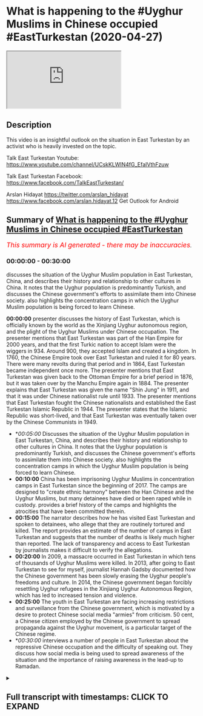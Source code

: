 # What is happening to the #Uyghur Muslims in Chinese occupied #EastTurkestan (2020-04-27)

<iframe loading='lazy' allow='autoplay' src='https://www.youtube.com/embed/jPRjuHtygYI'></iframe>

## Description

This video is an insightful outlook on the situation in East Turkestan by an activist who is heavily invested on the topic. 

Talk East Turkestan Youtube:
https://www.youtube.com/channel/UCskKLWlN4fG_EfaIVthFzuw

Talk East Turkestan Facebook:
https://www.facebook.com/TalkEastTurkestan/

Arslan Hidayat
https://twitter.com/arslan_hidayat
https://www.facebook.com/arslan.hidayat.12
Get Outlook for Android

## Summary of [What is happening to the #Uyghur Muslims in Chinese occupied #EastTurkestan](https://www.youtube.com/watch?v=jPRjuHtygYI)


*<span style="color:red; font-size:125%">This summary is AI generated - there may be inaccuracies</span>. [](/)*

### <a onclick="modifyYTiframeseektime('0')">00:00:00</a> - <a onclick="modifyYTiframeseektime('1800')">00:30:00</a>

 discusses the situation of the Uyghur Muslim population in East Turkestan, China, and describes their history and relationship to other cultures in China. It notes that the Uyghur population is predominantly Turkish, and discusses the Chinese government's efforts to assimilate them into Chinese society.  also highlights the concentration camps in which the Uyghur Muslim population is being forced to learn Chinese.

**<a onclick="modifyYTiframeseektime('0')">00:00:00</a>**  presenter discusses the history of East Turkestan, which is officially known by the world as the Xinjiang Uyghur autonomous region, and the plight of the Uyghur Muslims under Chinese occupation. The presenter mentions that East Turkestan was part of the Han Empire for 2000 years, and that the first Turkic nation to accept Islam were the wiggers in 934. Around 900, they accepted Islam and created a kingdom. In 1760, the Chinese Empire took over East Turkestan and ruled it for 80 years. There were many revolts during that period and in 1864, East Turkestan became independent once more. The presenter mentions that East Turkestan was given back to the Ottoman Empire for a brief period in 1876, but it was taken over by the Manchu Empire again in 1884. The presenter explains that East Turkestan was given the name "Shin Jung" in 1911, and that it was under Chinese nationalist rule until 1933. The presenter mentions that East Turkestan fought the Chinese nationalists and established the East Turkestan Islamic Republic in 1944. The presenter states that the Islamic Republic was short-lived, and that East Turkestan was eventually taken over by the Chinese Communists in 1949.
* **<a onclick="modifyYTiframeseektime('300')">00:05:00</a>* Discusses the situation of the Uyghur Muslim population in East Turkestan, China, and describes their history and relationship to other cultures in China. It notes that the Uyghur population is predominantly Turkish, and discusses the Chinese government's efforts to assimilate them into Chinese society.  also highlights the concentration camps in which the Uyghur Muslim population is being forced to learn Chinese.
* **<a onclick="modifyYTiframeseektime('600')">00:10:00</a>** China has been imprisoning Uyghur Muslims in concentration camps in East Turkestan since the beginning of 2017. The camps are designed to "create ethnic harmony" between the Han Chinese and the Uyghur Muslims, but many detainees have died or been raped while in custody.  provides a brief history of the camps and highlights the atrocities that have been committed therein.
* **<a onclick="modifyYTiframeseektime('900')">00:15:00</a>** The narrator describes how he has visited East Turkestan and spoken to detainees, who allege that they are routinely tortured and killed. The report provides an estimate of the number of camps in East Turkestan and suggests that the number of deaths is likely much higher than reported. The lack of transparency and access to East Turkestan by journalists makes it difficult to verify the allegations.
* **<a onclick="modifyYTiframeseektime('1200')">00:20:00</a>** In 2009, a massacre occurred in East Turkestan in which tens of thousands of Uyghur Muslims were killed. In 2013, after going to East Turkestan to see for myself, journalist Hannah Gadsby documented how the Chinese government has been slowly erasing the Uyghur people's freedoms and culture. In 2014, the Chinese government began forcibly resettling Uyghur refugees in the Xinjiang Uyghur Autonomous Region, which has led to increased tension and violence.
* **<a onclick="modifyYTiframeseektime('1500')">00:25:00</a>** The youth in East Turkestan are facing increasing restrictions and surveillance from the Chinese government, which is motivated by a desire to protect Chinese social media "armies" from criticism. 50 cent, a Chinese citizen employed by the Chinese government to spread propaganda against the Uyghur movement, is a particular target of the Chinese regime.
* **<a onclick="modifyYTiframeseektime('1800')">00:30:00</a>* interviews a number of people in East Turkestan about the repressive Chinese occupation and the difficulty of speaking out. They discuss how social media is being used to spread awareness of the situation and the importance of raising awareness in the lead-up to Ramadan.

<details><summary><h2>Full transcript with timestamps: CLICK TO EXPAND</h2></summary>

<a onclick="modifyYTiframeseektime('0')">0:00:00</a> assalamualaikum warahmatullahi what I  
<a onclick="modifyYTiframeseektime('2')">0:00:02</a> care to and welcome to a special show  
<a onclick="modifyYTiframeseektime('4')">0:00:04</a> with a special guest who is a weaker  
<a onclick="modifyYTiframeseektime('7')">0:00:07</a> Muslim who is an activist who's been  
<a onclick="modifyYTiframeseektime('8')">0:00:08</a> very active on media mainstream media  
<a onclick="modifyYTiframeseektime('12')">0:00:12</a> BBC T is equal T NT or T RT a crabber  
<a onclick="modifyYTiframeseektime('17')">0:00:17</a> yeah yeah the Turkish channel right Al  
<a onclick="modifyYTiframeseektime('21')">0:00:21</a> Jazeera and many other and many other  
<a onclick="modifyYTiframeseektime('23')">0:00:23</a> important channels it's obviously got  
<a onclick="modifyYTiframeseektime('25')">0:00:25</a> very important information to give us  
<a onclick="modifyYTiframeseektime('28')">0:00:28</a> today about the plight of the weakened  
<a onclick="modifyYTiframeseektime('31')">0:00:31</a> Muslims in East Turkestan so before we  
<a onclick="modifyYTiframeseektime('36')">0:00:36</a> get started with what's happening on the  
<a onclick="modifyYTiframeseektime('38')">0:00:38</a> ground now I thought we potentially  
<a onclick="modifyYTiframeseektime('40')">0:00:40</a> better get started with maybe a brief  
<a onclick="modifyYTiframeseektime('43')">0:00:43</a> history of who are the weaker people and  
<a onclick="modifyYTiframeseektime('45')">0:00:45</a> what is the history of of those bigger  
<a onclick="modifyYTiframeseektime('48')">0:00:48</a> people in the East segment son sure um  
<a onclick="modifyYTiframeseektime('52')">0:00:52</a> today what what the Chinese call or what  
<a onclick="modifyYTiframeseektime('55')">0:00:55</a> it's officially called by the world  
<a onclick="modifyYTiframeseektime('56')">0:00:56</a> bodies as the Xin Jiang we got  
<a onclick="modifyYTiframeseektime('59')">0:00:59</a> autonomous region we often refer to as  
<a onclick="modifyYTiframeseektime('61')">0:01:01</a> Chinese occupied East Turkestan and I  
<a onclick="modifyYTiframeseektime('65')">0:01:05</a> mean you could go in 2000 years of  
<a onclick="modifyYTiframeseektime('67')">0:01:07</a> history but maybe the week is coming to  
<a onclick="modifyYTiframeseektime('71')">0:01:11</a> play especially during the Qatar Han  
<a onclick="modifyYTiframeseektime('74')">0:01:14</a> Empire period where the wiggers in 934  
<a onclick="modifyYTiframeseektime('77')">0:01:17</a> accept Islam and they are the first  
<a onclick="modifyYTiframeseektime('80')">0:01:20</a> Turkic nation to accept this lab and and  
<a onclick="modifyYTiframeseektime('83')">0:01:23</a> make a kingdom out of it they make the  
<a onclick="modifyYTiframeseektime('86')">0:01:26</a> first Kingdom and even the word Google  
<a onclick="modifyYTiframeseektime('89')">0:01:29</a> in Turkish regard actually means  
<a onclick="modifyYTiframeseektime('91')">0:01:31</a> civilize because they were the first  
<a onclick="modifyYTiframeseektime('93')">0:01:33</a> shows generally Turkic / Mongol people  
<a onclick="modifyYTiframeseektime('96')">0:01:36</a> are nomadic people and the week is were  
<a onclick="modifyYTiframeseektime('98')">0:01:38</a> the first branch of Turks to leave that  
<a onclick="modifyYTiframeseektime('101')">0:01:41</a> nomadic lifestyle and create a  
<a onclick="modifyYTiframeseektime('103')">0:01:43</a> civilization in agriculture and so  
<a onclick="modifyYTiframeseektime('107')">0:01:47</a> around 900 they accept Islam and then  
<a onclick="modifyYTiframeseektime('109')">0:01:49</a> it's like a few hundred years of within  
<a onclick="modifyYTiframeseektime('113')">0:01:53</a> a week a kingdom of different sort of  
<a onclick="modifyYTiframeseektime('115')">0:01:55</a> kingdoms within Turkey kingdoms it's not  
<a onclick="modifyYTiframeseektime('119')">0:01:59</a> until we get to about 1760 where we  
<a onclick="modifyYTiframeseektime('123')">0:02:03</a> start having issues with the Chinese  
<a onclick="modifyYTiframeseektime('126')">0:02:06</a> Empire and during that time we get into  
<a onclick="modifyYTiframeseektime('129')">0:02:09</a> contact the wiggers get into contact  
<a onclick="modifyYTiframeseektime('131')">0:02:11</a> with a Manchu Empire  
<a onclick="modifyYTiframeseektime('133')">0:02:13</a> and they take over what we now refer to  
<a onclick="modifyYTiframeseektime('136')">0:02:16</a> as East Turkestan in 1760 they sort of  
<a onclick="modifyYTiframeseektime('140')">0:02:20</a> rule that part of the land and we'll get  
<a onclick="modifyYTiframeseektime('143')">0:02:23</a> into the geography as well for about 80  
<a onclick="modifyYTiframeseektime('145')">0:02:25</a> or so years during those 80 years there  
<a onclick="modifyYTiframeseektime('148')">0:02:28</a> are many revolts and in about 1864 the  
<a onclick="modifyYTiframeseektime('154')">0:02:34</a> week has become independent once more  
<a onclick="modifyYTiframeseektime('156')">0:02:36</a> from the Manchu Empire and then during  
<a onclick="modifyYTiframeseektime('160')">0:02:40</a> that period for the for a very brief  
<a onclick="modifyYTiframeseektime('162')">0:02:42</a> period the week is actually give back to  
<a onclick="modifyYTiframeseektime('165')">0:02:45</a> the Ottoman empires world very briefly  
<a onclick="modifyYTiframeseektime('167')">0:02:47</a> but again it's short-lived and we are  
<a onclick="modifyYTiframeseektime('170')">0:02:50</a> taken over by the Manchurians again in  
<a onclick="modifyYTiframeseektime('173')">0:02:53</a> 1876 then for about eight years or so  
<a onclick="modifyYTiframeseektime('177')">0:02:57</a> there's a bit more revolt and then the  
<a onclick="modifyYTiframeseektime('180')">0:03:00</a> the Ching dynasty basically during that  
<a onclick="modifyYTiframeseektime('183')">0:03:03</a> period in 1884  
<a onclick="modifyYTiframeseektime('186')">0:03:06</a> we are labeled as Shin Jung which  
<a onclick="modifyYTiframeseektime('189')">0:03:09</a> literally means new frontier or new land  
<a onclick="modifyYTiframeseektime('193')">0:03:13</a> and then it's not until 1911 that the  
<a onclick="modifyYTiframeseektime('198')">0:03:18</a> Manchu Empire totally is wiped out by  
<a onclick="modifyYTiframeseektime('201')">0:03:21</a> the Chinese nationalists and we fall  
<a onclick="modifyYTiframeseektime('204')">0:03:24</a> under chinese nationalist rule and then  
<a onclick="modifyYTiframeseektime('207')">0:03:27</a> from 1911 to about 1933 we we fight the  
<a onclick="modifyYTiframeseektime('213')">0:03:33</a> Chinese nationalists and we establish  
<a onclick="modifyYTiframeseektime('215')">0:03:35</a> the East Turkestan Islamic Republic and  
<a onclick="modifyYTiframeseektime('218')">0:03:38</a> this is was established in the city of  
<a onclick="modifyYTiframeseektime('221')">0:03:41</a> kashgar which is very close to the which  
<a onclick="modifyYTiframeseektime('223')">0:03:43</a> which orders with Afghanistan and it's  
<a onclick="modifyYTiframeseektime('226')">0:03:46</a> actually recognized by but by the Afghan  
<a onclick="modifyYTiframeseektime('229')">0:03:49</a> government back then and also turkey the  
<a onclick="modifyYTiframeseektime('232')">0:03:52</a> Turkish Republic but unfortunately this  
<a onclick="modifyYTiframeseektime('235')">0:03:55</a> Islamic Republic is short-lived and then  
<a onclick="modifyYTiframeseektime('238')">0:03:58</a> we lose the fight to the Chinese  
<a onclick="modifyYTiframeseektime('241')">0:04:01</a> nationalists once more and then in in  
<a onclick="modifyYTiframeseektime('245')">0:04:05</a> about eleven years later in 1944 towards  
<a onclick="modifyYTiframeseektime('248')">0:04:08</a> the north of East Turkestan in the city  
<a onclick="modifyYTiframeseektime('250')">0:04:10</a> of gujja we established the East  
<a onclick="modifyYTiframeseektime('252')">0:04:12</a> Turkestan Republic and that goes on for  
<a onclick="modifyYTiframeseektime('255')">0:04:15</a> about five or six years until the  
<a onclick="modifyYTiframeseektime('257')">0:04:17</a> Chinese Communist disband that  
<a onclick="modifyYTiframeseektime('260')">0:04:20</a> government in 1949 and then we've been  
<a onclick="modifyYTiframeseektime('263')">0:04:23</a> living for the past 70 odd years and  
<a onclick="modifyYTiframeseektime('266')">0:04:26</a> communist rule Chinese communist rule  
<a onclick="modifyYTiframeseektime('269')">0:04:29</a> together with Tibet together with Inner  
<a onclick="modifyYTiframeseektime('271')">0:04:31</a> Mongolia and since that day they  
<a onclick="modifyYTiframeseektime('275')">0:04:35</a> promised us autonomy technically we are  
<a onclick="modifyYTiframeseektime('278')">0:04:38</a> labeled the shinjang we got enemies  
<a onclick="modifyYTiframeseektime('280')">0:04:40</a> region but we have we don't receive any  
<a onclick="modifyYTiframeseektime('283')">0:04:43</a> autonomy our leaders are puppets and we  
<a onclick="modifyYTiframeseektime('287')">0:04:47</a> and we've gone through many oppressions  
<a onclick="modifyYTiframeseektime('289')">0:04:49</a> throughout the times whether it be  
<a onclick="modifyYTiframeseektime('291')">0:04:51</a> during whether it be our own Arabic  
<a onclick="modifyYTiframeseektime('295')">0:04:55</a> script because we do use Arabic script  
<a onclick="modifyYTiframeseektime('297')">0:04:57</a> that was then later changed into Latin  
<a onclick="modifyYTiframeseektime('300')">0:05:00</a> for a period of time just like what  
<a onclick="modifyYTiframeseektime('302')">0:05:02</a> Turkey did with Ataturk but then later  
<a onclick="modifyYTiframeseektime('304')">0:05:04</a> again they changed it back to Arabic so  
<a onclick="modifyYTiframeseektime('307')">0:05:07</a> one you change the Arabic script once  
<a onclick="modifyYTiframeseektime('309')">0:05:09</a> you lose a whole generation of people  
<a onclick="modifyYTiframeseektime('311')">0:05:11</a> they become in the room and in another  
<a onclick="modifyYTiframeseektime('313')">0:05:13</a> 20 years you change the script once more  
<a onclick="modifyYTiframeseektime('315')">0:05:15</a> so the Chinese have been keeping the the  
<a onclick="modifyYTiframeseektime('319')">0:05:19</a> Weig as literate  
<a onclick="modifyYTiframeseektime('321')">0:05:21</a> [Music]  
<a onclick="modifyYTiframeseektime('322')">0:05:22</a> you know not knowledged and not schooled  
<a onclick="modifyYTiframeseektime('324')">0:05:24</a> and this is a typical of all communist  
<a onclick="modifyYTiframeseektime('328')">0:05:28</a> regimes you know attacking professors  
<a onclick="modifyYTiframeseektime('330')">0:05:30</a> attacking the rich attacking the  
<a onclick="modifyYTiframeseektime('332')">0:05:32</a> businessman and in attacking agency  
<a onclick="modifyYTiframeseektime('334')">0:05:34</a> basically I could go on until today  
<a onclick="modifyYTiframeseektime('337')">0:05:37</a> basically if you if you'd like or well I  
<a onclick="modifyYTiframeseektime('341')">0:05:41</a> mean that's that's very comprehensive in  
<a onclick="modifyYTiframeseektime('344')">0:05:44</a> the short space of time history  
<a onclick="modifyYTiframeseektime('348')">0:05:48</a> tree-like of the of the Weir's what are  
<a onclick="modifyYTiframeseektime('352')">0:05:52</a> the population sizes just for people to  
<a onclick="modifyYTiframeseektime('353')">0:05:53</a> get kind of more of a visual picture now  
<a onclick="modifyYTiframeseektime('355')">0:05:55</a> what's what is the population size what  
<a onclick="modifyYTiframeseektime('357')">0:05:57</a> language do people speak tell us more  
<a onclick="modifyYTiframeseektime('360')">0:06:00</a> about these people I mean to what extent  
<a onclick="modifyYTiframeseektime('362')">0:06:02</a> are they integrated into Chinese society  
<a onclick="modifyYTiframeseektime('364')">0:06:04</a> if at all to what extent are they likely  
<a onclick="modifyYTiframeseektime('367')">0:06:07</a> to know Mandarin Chinese or any kind of  
<a onclick="modifyYTiframeseektime('370')">0:06:10</a> Chinese so give us a bit of a glimpse as  
<a onclick="modifyYTiframeseektime('374')">0:06:14</a> to what what the wiggers are like today  
<a onclick="modifyYTiframeseektime('377')">0:06:17</a> and and something about the week of  
<a onclick="modifyYTiframeseektime('379')">0:06:19</a> people yes so the week is by nature by  
<a onclick="modifyYTiframeseektime('384')">0:06:24</a> nature or by say blood are a link to the  
<a onclick="modifyYTiframeseektime('387')">0:06:27</a> Turks so even when you go to Turkey or  
<a onclick="modifyYTiframeseektime('389')">0:06:29</a> when you talk to Turkish people they  
<a onclick="modifyYTiframeseektime('392')">0:06:32</a> they have this special tree of you know  
<a onclick="modifyYTiframeseektime('394')">0:06:34</a> what they call like where their gene  
<a onclick="modifyYTiframeseektime('396')">0:06:36</a> comes from or so to speak so we are  
<a onclick="modifyYTiframeseektime('399')">0:06:39</a> linked to the Turkic people  
<a onclick="modifyYTiframeseektime('400')">0:06:40</a> and when we refer to East Turkestan we  
<a onclick="modifyYTiframeseektime('403')">0:06:43</a> don't just refer to the wiggers even  
<a onclick="modifyYTiframeseektime('405')">0:06:45</a> though we make the majority within the  
<a onclick="modifyYTiframeseektime('408')">0:06:48</a> framework of Turkestan or Eastern  
<a onclick="modifyYTiframeseektime('410')">0:06:50</a> castaigne Kazakh Turks is Beck Turks  
<a onclick="modifyYTiframeseektime('412')">0:06:52</a> Kurds Turks hotter Turks the the wiggers  
<a onclick="modifyYTiframeseektime('417')">0:06:57</a> the language itself is Turkish so if I  
<a onclick="modifyYTiframeseektime('421')">0:07:01</a> were to speak say say - Ali Dawa very  
<a onclick="modifyYTiframeseektime('424')">0:07:04</a> slowly in the wiggling which you would  
<a onclick="modifyYTiframeseektime('426')">0:07:06</a> understand me I do know the Turkish  
<a onclick="modifyYTiframeseektime('428')">0:07:08</a> language itself as well so that the  
<a onclick="modifyYTiframeseektime('431')">0:07:11</a> Turks understand each other and the  
<a onclick="modifyYTiframeseektime('435')">0:07:15</a> language wise according to Chinese  
<a onclick="modifyYTiframeseektime('438')">0:07:18</a> statistics we are 11 million people but  
<a onclick="modifyYTiframeseektime('440')">0:07:20</a> we say we are anywhere anywhere between  
<a onclick="modifyYTiframeseektime('444')">0:07:24</a> 25 to 40 million obviously the Chinese  
<a onclick="modifyYTiframeseektime('447')">0:07:27</a> don't let us do any statistics they seem  
<a onclick="modifyYTiframeseektime('449')">0:07:29</a> to just keep our population the same  
<a onclick="modifyYTiframeseektime('451')">0:07:31</a> over especially after 1990 our  
<a onclick="modifyYTiframeseektime('454')">0:07:34</a> population hasn't changed for some  
<a onclick="modifyYTiframeseektime('455')">0:07:35</a> reason they like to keep it small on  
<a onclick="modifyYTiframeseektime('457')">0:07:37</a> paper and when the first when before  
<a onclick="modifyYTiframeseektime('462')">0:07:42</a> China's invasion the the Chinese  
<a onclick="modifyYTiframeseektime('465')">0:07:45</a> population is Turkestan was less than a  
<a onclick="modifyYTiframeseektime('467')">0:07:47</a> percent maybe like half a percent but  
<a onclick="modifyYTiframeseektime('470')">0:07:50</a> now according to China it's about 50 50  
<a onclick="modifyYTiframeseektime('474')">0:07:54</a> 50 percent Han and then 50 percent we  
<a onclick="modifyYTiframeseektime('476')">0:07:56</a> guess and then within that 50 percent  
<a onclick="modifyYTiframeseektime('478')">0:07:58</a> there are a small minority of Cossacks  
<a onclick="modifyYTiframeseektime('480')">0:08:00</a> could his respects Attar's yeah but  
<a onclick="modifyYTiframeseektime('486')">0:08:06</a> those are the weaker people for you and  
<a onclick="modifyYTiframeseektime('488')">0:08:08</a> the frustration with the Chinese  
<a onclick="modifyYTiframeseektime('491')">0:08:11</a> government is that while whilst many  
<a onclick="modifyYTiframeseektime('493')">0:08:13</a> other cultures because China posts  
<a onclick="modifyYTiframeseektime('496')">0:08:16</a> itself and prides itself of having 56  
<a onclick="modifyYTiframeseektime('499')">0:08:19</a> nationalities within or 56 ethnic groups  
<a onclick="modifyYTiframeseektime('503')">0:08:23</a> within China but we are the ones that  
<a onclick="modifyYTiframeseektime('507')">0:08:27</a> haven't necessarily integrated into  
<a onclick="modifyYTiframeseektime('509')">0:08:29</a> there or been assimilated into their  
<a onclick="modifyYTiframeseektime('512')">0:08:32</a> framework and it's maybe you've heard of  
<a onclick="modifyYTiframeseektime('516')">0:08:36</a> the recent crackdown in the last three  
<a onclick="modifyYTiframeseektime('518')">0:08:38</a> years these concentration camps where  
<a onclick="modifyYTiframeseektime('521')">0:08:41</a> they finally said enough is enough  
<a onclick="modifyYTiframeseektime('524')">0:08:44</a> you're either going to become Chinese or  
<a onclick="modifyYTiframeseektime('526')">0:08:46</a> not because how our allegiance has not  
<a onclick="modifyYTiframeseektime('530')">0:08:50</a> been necessarily to Beijing it's been  
<a onclick="modifyYTiframeseektime('533')">0:08:53</a> more  
<a onclick="modifyYTiframeseektime('534')">0:08:54</a> towards to our Turkic brothers in  
<a onclick="modifyYTiframeseektime('535')">0:08:55</a> Central Asia to to our Middle Eastern  
<a onclick="modifyYTiframeseektime('539')">0:08:59</a> brothers in the Middle East so we looked  
<a onclick="modifyYTiframeseektime('542')">0:09:02</a> out and even the way we look the way we  
<a onclick="modifyYTiframeseektime('544')">0:09:04</a> speak in recent years I mean the the  
<a onclick="modifyYTiframeseektime('548')">0:09:08</a> weaker people have had to learn Chinese  
<a onclick="modifyYTiframeseektime('550')">0:09:10</a> I mean it is it is that is it is the  
<a onclick="modifyYTiframeseektime('553')">0:09:13</a> nation's language after all if you don't  
<a onclick="modifyYTiframeseektime('555')">0:09:15</a> know Chinese you wouldn't be able to  
<a onclick="modifyYTiframeseektime('557')">0:09:17</a> study so weak is predominantly do you  
<a onclick="modifyYTiframeseektime('560')">0:09:20</a> know the Chinese Mandarin language yeah  
<a onclick="modifyYTiframeseektime('563')">0:09:23</a> and you may have heard that and we'll  
<a onclick="modifyYTiframeseektime('566')">0:09:26</a> probably get into that later that why  
<a onclick="modifyYTiframeseektime('567')">0:09:27</a> they're putting us into concentration  
<a onclick="modifyYTiframeseektime('569')">0:09:29</a> camp is to teach us Chinese Mandarin but  
<a onclick="modifyYTiframeseektime('571')">0:09:31</a> most of the people that that you've seen  
<a onclick="modifyYTiframeseektime('573')">0:09:33</a> put are actually very educated people so  
<a onclick="modifyYTiframeseektime('578')">0:09:38</a> let's get to that right now because I  
<a onclick="modifyYTiframeseektime('580')">0:09:40</a> think we've got a good picture of who  
<a onclick="modifyYTiframeseektime('582')">0:09:42</a> the weaker people are what the history  
<a onclick="modifyYTiframeseektime('584')">0:09:44</a> is because I think that he realizes them  
<a onclick="modifyYTiframeseektime('586')">0:09:46</a> not just for let's say non-muslims who  
<a onclick="modifyYTiframeseektime('589')">0:09:49</a> are watching this but also for us  
<a onclick="modifyYTiframeseektime('592')">0:09:52</a> Muslims who might not have much  
<a onclick="modifyYTiframeseektime('594')">0:09:54</a> information about the weekers myself  
<a onclick="modifyYTiframeseektime('597')">0:09:57</a> included so I think it's very important  
<a onclick="modifyYTiframeseektime('599')">0:09:59</a> that we we do study a little bit more  
<a onclick="modifyYTiframeseektime('601')">0:10:01</a> about the history studied a little bit  
<a onclick="modifyYTiframeseektime('603')">0:10:03</a> more about the society and the people  
<a onclick="modifyYTiframeseektime('605')">0:10:05</a> what's going on in China now so the most  
<a onclick="modifyYTiframeseektime('610')">0:10:10</a> recent thing that has been going on  
<a onclick="modifyYTiframeseektime('613')">0:10:13</a> especially since the beginning of 2017  
<a onclick="modifyYTiframeseektime('616')">0:10:16</a> China have decided to put the wiggers  
<a onclick="modifyYTiframeseektime('618')">0:10:18</a> into and and we've seen it and today I  
<a onclick="modifyYTiframeseektime('623')">0:10:23</a> made a video about it as well just like  
<a onclick="modifyYTiframeseektime('625')">0:10:25</a> what happened to the Jews into  
<a onclick="modifyYTiframeseektime('626')">0:10:26</a> concentration camps before I mean it's  
<a onclick="modifyYTiframeseektime('630')">0:10:30</a> not like it's starting 2017 the the  
<a onclick="modifyYTiframeseektime('633')">0:10:33</a> weeks have always been oppressed over  
<a onclick="modifyYTiframeseektime('635')">0:10:35</a> the last 70 years but especially these  
<a onclick="modifyYTiframeseektime('638')">0:10:38</a> last three years regardless of how  
<a onclick="modifyYTiframeseektime('641')">0:10:41</a> religious someone is or regardless of  
<a onclick="modifyYTiframeseektime('645')">0:10:45</a> how loyal they were to the Communist  
<a onclick="modifyYTiframeseektime('647')">0:10:47</a> Party it based simply on your ethnic  
<a onclick="modifyYTiframeseektime('651')">0:10:51</a> identity you were put into this  
<a onclick="modifyYTiframeseektime('653')">0:10:53</a> concentration camp to be basically fixed  
<a onclick="modifyYTiframeseektime('657')">0:10:57</a> or to be retrained re-educated and in  
<a onclick="modifyYTiframeseektime('661')">0:11:01</a> the process many have died so if I if I  
<a onclick="modifyYTiframeseektime('665')">0:11:05</a> can go into what actually happened  
<a onclick="modifyYTiframeseektime('666')">0:11:06</a> in these camps there are actually four  
<a onclick="modifyYTiframeseektime('668')">0:11:08</a> types of camps for four levels of camps  
<a onclick="modifyYTiframeseektime('671')">0:11:11</a> the first type of camp is the lightest  
<a onclick="modifyYTiframeseektime('674')">0:11:14</a> where probably the people that have that  
<a onclick="modifyYTiframeseektime('678')">0:11:18</a> are not a threat to society so sort of  
<a onclick="modifyYTiframeseektime('681')">0:11:21</a> threats to Chinese society is if you  
<a onclick="modifyYTiframeseektime('684')">0:11:24</a> have connections overseas if you make a  
<a onclick="modifyYTiframeseektime('687')">0:11:27</a> telephone call overseas if you have if  
<a onclick="modifyYTiframeseektime('689')">0:11:29</a> you if you have ever owned any religious  
<a onclick="modifyYTiframeseektime('692')">0:11:32</a> items so holding on to prayer mats or  
<a onclick="modifyYTiframeseektime('695')">0:11:35</a> Koran or hanging things or saying I  
<a onclick="modifyYTiframeseektime('700')">0:11:40</a> don't know if you've got religious or  
<a onclick="modifyYTiframeseektime('702')">0:11:42</a> possessions or so you can check this out  
<a onclick="modifyYTiframeseektime('706')">0:11:46</a> as well  
<a onclick="modifyYTiframeseektime('707')">0:11:47</a> 1.1 million Chinese officials were sent  
<a onclick="modifyYTiframeseektime('711')">0:11:51</a> in to  
<a onclick="modifyYTiframeseektime('712')">0:11:52</a> Weger homes and and you had no choice  
<a onclick="modifyYTiframeseektime('716')">0:11:56</a> for this under the guise of creating  
<a onclick="modifyYTiframeseektime('720')">0:12:00</a> ethnic harmony between the Han and the  
<a onclick="modifyYTiframeseektime('723')">0:12:03</a> Wigga and we thought you know this is  
<a onclick="modifyYTiframeseektime('726')">0:12:06</a> good all right that they'll get to know  
<a onclick="modifyYTiframeseektime('728')">0:12:08</a> what it'll be like a cultural exchange  
<a onclick="modifyYTiframeseektime('730')">0:12:10</a> because it's very easy very I mean even  
<a onclick="modifyYTiframeseektime('733')">0:12:13</a> though we cousin Han Chinese do work  
<a onclick="modifyYTiframeseektime('735')">0:12:15</a> together it's it's very unlikely that  
<a onclick="modifyYTiframeseektime('737')">0:12:17</a> you would invite that let have them  
<a onclick="modifyYTiframeseektime('738')">0:12:18</a> sleep over and all this during that time  
<a onclick="modifyYTiframeseektime('740')">0:12:20</a> the wigs were surveilled and they saw  
<a onclick="modifyYTiframeseektime('743')">0:12:23</a> how they interacted so this notion of or  
<a onclick="modifyYTiframeseektime('747')">0:12:27</a> they could practice at home and not  
<a onclick="modifyYTiframeseektime('750')">0:12:30</a> practice outside that doesn't exist for  
<a onclick="modifyYTiframeseektime('752')">0:12:32</a> us so during that time they were able to  
<a onclick="modifyYTiframeseektime('754')">0:12:34</a> establish how whether how much Chinese  
<a onclick="modifyYTiframeseektime('758')">0:12:38</a> Mandarin they spoke at home because now  
<a onclick="modifyYTiframeseektime('761')">0:12:41</a> in public spaces the weaker language  
<a onclick="modifyYTiframeseektime('763')">0:12:43</a> itself is banned so how what sort of  
<a onclick="modifyYTiframeseektime('767')">0:12:47</a> lessons were they teaching their kids  
<a onclick="modifyYTiframeseektime('768')">0:12:48</a> and it could be things like not even at  
<a onclick="modifyYTiframeseektime('771')">0:12:51</a> fully Islamic like my son eat with your  
<a onclick="modifyYTiframeseektime('774')">0:12:54</a> right hand  
<a onclick="modifyYTiframeseektime('775')">0:12:55</a> like there's no sir you know you don't  
<a onclick="modifyYTiframeseektime('778')">0:12:58</a> even have to say all the the the  
<a onclick="modifyYTiframeseektime('780')">0:13:00</a> Shaitaan eats with his left it's just  
<a onclick="modifyYTiframeseektime('781')">0:13:01</a> available white with his right hand so  
<a onclick="modifyYTiframeseektime('784')">0:13:04</a> all these things are jotted down and  
<a onclick="modifyYTiframeseektime('786')">0:13:06</a> jotted in and so from this they sort of  
<a onclick="modifyYTiframeseektime('790')">0:13:10</a> gather who's at what degree so the  
<a onclick="modifyYTiframeseektime('793')">0:13:13</a> lightest punishment is basically this  
<a onclick="modifyYTiframeseektime('795')">0:13:15</a> first sort of care will you literally go  
<a onclick="modifyYTiframeseektime('797')">0:13:17</a> to like work from 9:00 to 5:00 your  
<a onclick="modifyYTiframeseektime('800')">0:13:20</a> this is the lightest is the actual camp  
<a onclick="modifyYTiframeseektime('805')">0:13:25</a> where you are Satan and you actually  
<a onclick="modifyYTiframeseektime('807')">0:13:27</a> stay you live there people have told us  
<a onclick="modifyYTiframeseektime('811')">0:13:31</a> former detainees have told us and this  
<a onclick="modifyYTiframeseektime('814')">0:13:34</a> is widely covered in Western media and  
<a onclick="modifyYTiframeseektime('816')">0:13:36</a> east media they were on four to five  
<a onclick="modifyYTiframeseektime('819')">0:13:39</a> hundred calorie diets they were made to  
<a onclick="modifyYTiframeseektime('822')">0:13:42</a> repent macabre to Xi Jinping and there  
<a onclick="modifyYTiframeseektime('827')">0:13:47</a> are signs out on the streets and again  
<a onclick="modifyYTiframeseektime('829')">0:13:49</a> this is everything that I'm gonna say is  
<a onclick="modifyYTiframeseektime('831')">0:13:51</a> recorded you can do your own research of  
<a onclick="modifyYTiframeseektime('833')">0:13:53</a> this that Xi Jinping is literally God  
<a onclick="modifyYTiframeseektime('836')">0:13:56</a> and they haven't have a TV screen on him  
<a onclick="modifyYTiframeseektime('838')">0:13:58</a> and you need to write letters to him and  
<a onclick="modifyYTiframeseektime('840')">0:14:00</a> so people are making Toba because they  
<a onclick="modifyYTiframeseektime('843')">0:14:03</a> were making tawba to Allah so religion  
<a onclick="modifyYTiframeseektime('845')">0:14:05</a> not just Islam Christianity Buddhism  
<a onclick="modifyYTiframeseektime('848')">0:14:08</a> Falun Gong you may have heard of these  
<a onclick="modifyYTiframeseektime('850')">0:14:10</a> groups any religion and this is under  
<a onclick="modifyYTiframeseektime('853')">0:14:13</a> all communist regimes are banned even  
<a onclick="modifyYTiframeseektime('855')">0:14:15</a> though they have stayed one religion  
<a onclick="modifyYTiframeseektime('857')">0:14:17</a> where they propagate their own communism  
<a onclick="modifyYTiframeseektime('858')">0:14:18</a> and it's not real religion so that's the  
<a onclick="modifyYTiframeseektime('860')">0:14:20</a> main sort of concentration camp that  
<a onclick="modifyYTiframeseektime('862')">0:14:22</a> we're talking about where there are four  
<a onclick="modifyYTiframeseektime('864')">0:14:24</a> to five hundred calorie diets women are  
<a onclick="modifyYTiframeseektime('866')">0:14:26</a> sterilized they are injected with  
<a onclick="modifyYTiframeseektime('868')">0:14:28</a> something but but the the former  
<a onclick="modifyYTiframeseektime('870')">0:14:30</a> detainees the women they were saying  
<a onclick="modifyYTiframeseektime('872')">0:14:32</a> they they they ended up not having their  
<a onclick="modifyYTiframeseektime('874')">0:14:34</a> periods there is gang rape regardless of  
<a onclick="modifyYTiframeseektime('878')">0:14:38</a> men and women even some men have  
<a onclick="modifyYTiframeseektime('881')">0:14:41</a> testified that they were gang-raped by  
<a onclick="modifyYTiframeseektime('883')">0:14:43</a> prison guards and once the evidence  
<a onclick="modifyYTiframeseektime('887')">0:14:47</a> would miss all of the evidence is based  
<a onclick="modifyYTiframeseektime('890')">0:14:50</a> on testimony and number two there is  
<a onclick="modifyYTiframeseektime('892')">0:14:52</a> satellite images of the actual camps but  
<a onclick="modifyYTiframeseektime('895')">0:14:55</a> video footage of actually what's  
<a onclick="modifyYTiframeseektime('898')">0:14:58</a> happening no we don't have any footage  
<a onclick="modifyYTiframeseektime('899')">0:14:59</a> of this so it's based on testimony the  
<a onclick="modifyYTiframeseektime('902')">0:15:02</a> mowjood the the realization of the camps  
<a onclick="modifyYTiframeseektime('905')">0:15:05</a> have been seen on through google images  
<a onclick="modifyYTiframeseektime('909')">0:15:09</a> through google maps and whenever any  
<a onclick="modifyYTiframeseektime('911')">0:15:11</a> foreign visitor investigate the  
<a onclick="modifyYTiframeseektime('914')">0:15:14</a> journalist does want to go to a specific  
<a onclick="modifyYTiframeseektime('917')">0:15:17</a> area and follow those addresses on the  
<a onclick="modifyYTiframeseektime('919')">0:15:19</a> maps that were given they are stopped if  
<a onclick="modifyYTiframeseektime('922')">0:15:22</a> there is nothing to hide why stopping  
<a onclick="modifyYTiframeseektime('924')">0:15:24</a> them and so for example i've seen  
<a onclick="modifyYTiframeseektime('928')">0:15:28</a> yourself for example going to a row  
<a onclick="modifyYTiframeseektime('930')">0:15:30</a> Hinda going to you know these very  
<a onclick="modifyYTiframeseektime('932')">0:15:32</a> delicate sensitive places  
<a onclick="modifyYTiframeseektime('934')">0:15:34</a> you would not be able to do that in East  
<a onclick="modifyYTiframeseektime('936')">0:15:36</a> Turkestan you want to be able to  
<a onclick="modifyYTiframeseektime('939')">0:15:39</a> interview the people so that's the  
<a onclick="modifyYTiframeseektime('941')">0:15:41</a> second solo that's it that's the second  
<a onclick="modifyYTiframeseektime('943')">0:15:43</a> camp the third camp yeah what ask you  
<a onclick="modifyYTiframeseektime('947')">0:15:47</a> just on that point yeah how would you  
<a onclick="modifyYTiframeseektime('950')">0:15:50</a> compare the wigger situation with the  
<a onclick="modifyYTiframeseektime('952')">0:15:52</a> ring gear situation you know as you kind  
<a onclick="modifyYTiframeseektime('956')">0:15:56</a> of mentioned I'm gonna go into Burma but  
<a onclick="modifyYTiframeseektime('957')">0:15:57</a> I went to Cox's Bazar which is on the  
<a onclick="modifyYTiframeseektime('960')">0:16:00</a> account of all the with Burma and I  
<a onclick="modifyYTiframeseektime('963')">0:16:03</a> spoke to many of the women said that  
<a onclick="modifyYTiframeseektime('966')">0:16:06</a> they seemed their own children you know  
<a onclick="modifyYTiframeseektime('969')">0:16:09</a> put into fires and burn alive and gang  
<a onclick="modifyYTiframeseektime('973')">0:16:13</a> rape but all this first sinister stuff I  
<a onclick="modifyYTiframeseektime('976')">0:16:16</a> was gonna ask to what extent now is that  
<a onclick="modifyYTiframeseektime('979')">0:16:19</a> comparable with what's going on in China  
<a onclick="modifyYTiframeseektime('982')">0:16:22</a> are we seeing the same kind of thing as  
<a onclick="modifyYTiframeseektime('985')">0:16:25</a> it is it just genocide or killings and  
<a onclick="modifyYTiframeseektime('987')">0:16:27</a> I've been what kind of numbers are we  
<a onclick="modifyYTiframeseektime('989')">0:16:29</a> talking about is there anywhere similar  
<a onclick="modifyYTiframeseektime('991')">0:16:31</a> to running game but would you say it's  
<a onclick="modifyYTiframeseektime('994')">0:16:34</a> lesser than that we just say it's  
<a onclick="modifyYTiframeseektime('996')">0:16:36</a> similar to it in many ways or what would  
<a onclick="modifyYTiframeseektime('998')">0:16:38</a> be your assessment so basically based  
<a onclick="modifyYTiframeseektime('1001')">0:16:41</a> based on what the former detainees have  
<a onclick="modifyYTiframeseektime('1002')">0:16:42</a> said they're saying anyway based on  
<a onclick="modifyYTiframeseektime('1005')">0:16:45</a> their experiences on average they were  
<a onclick="modifyYTiframeseektime('1006')">0:16:46</a> saying they were at least seeing ten  
<a onclick="modifyYTiframeseektime('1009')">0:16:49</a> people every month leaving their cells  
<a onclick="modifyYTiframeseektime('1011')">0:16:51</a> and not being able to come back this is  
<a onclick="modifyYTiframeseektime('1013')">0:16:53</a> what they were telling us that they  
<a onclick="modifyYTiframeseektime('1014')">0:16:54</a> actually saw ten people die in front of  
<a onclick="modifyYTiframeseektime('1017')">0:16:57</a> their eyes every month they're saying  
<a onclick="modifyYTiframeseektime('1019')">0:16:59</a> that there's anywhere between 1,000 to  
<a onclick="modifyYTiframeseektime('1023')">0:17:03</a> 2,000 camps so you can only guesstimate  
<a onclick="modifyYTiframeseektime('1026')">0:17:06</a> there are no official numbers I mean  
<a onclick="modifyYTiframeseektime('1028')">0:17:08</a> killing them yes that they are killing  
<a onclick="modifyYTiframeseektime('1031')">0:17:11</a> them but that they're killing them in a  
<a onclick="modifyYTiframeseektime('1033')">0:17:13</a> way that they are they're being put  
<a onclick="modifyYTiframeseektime('1035')">0:17:15</a> through this camp but the people that  
<a onclick="modifyYTiframeseektime('1039')">0:17:19</a> are dying and not being they are not  
<a onclick="modifyYTiframeseektime('1042')">0:17:22</a> able to take that torture it's not like  
<a onclick="modifyYTiframeseektime('1047')">0:17:27</a> a bullet to your head but just through  
<a onclick="modifyYTiframeseektime('1050')">0:17:30</a> those lack of nutrition through the  
<a onclick="modifyYTiframeseektime('1054')">0:17:34</a> torture through someone's questions  
<a onclick="modifyYTiframeseektime('1059')">0:17:39</a> well what kind of torture methods are we  
<a onclick="modifyYTiframeseektime('1062')">0:17:42</a> talking about it sohow yeah yeah what so  
<a onclick="modifyYTiframeseektime('1066')">0:17:46</a> so we're talking about  
<a onclick="modifyYTiframeseektime('1068')">0:17:48</a> we're talking about sitting on wood  
<a onclick="modifyYTiframeseektime('1072')">0:17:52</a> there is a special made chairs you may  
<a onclick="modifyYTiframeseektime('1074')">0:17:54</a> have heard them Tiger chairs for some of  
<a onclick="modifyYTiframeseektime('1077')">0:17:57</a> the detainees have said 15 to 16 hours  
<a onclick="modifyYTiframeseektime('1080')">0:18:00</a> at a time and when they're or they are  
<a onclick="modifyYTiframeseektime('1084')">0:18:04</a> made to stand in certain positions for  
<a onclick="modifyYTiframeseektime('1086')">0:18:06</a> many hours at a time  
<a onclick="modifyYTiframeseektime('1088')">0:18:08</a> they are interrogated they are given  
<a onclick="modifyYTiframeseektime('1090')">0:18:10</a> pills or they're given these special  
<a onclick="modifyYTiframeseektime('1091')">0:18:11</a> injections so that they don't fall  
<a onclick="modifyYTiframeseektime('1093')">0:18:13</a> asleep after a while if you're not  
<a onclick="modifyYTiframeseektime('1097')">0:18:17</a> sleeping for days on end through these  
<a onclick="modifyYTiframeseektime('1100')">0:18:20</a> through torture methods the human body  
<a onclick="modifyYTiframeseektime('1102')">0:18:22</a> isn't able to take it and say so you  
<a onclick="modifyYTiframeseektime('1104')">0:18:24</a> have tens of people die from each cell  
<a onclick="modifyYTiframeseektime('1107')">0:18:27</a> this this is how they are dying  
<a onclick="modifyYTiframeseektime('1109')">0:18:29</a> generally this is what the detainees are  
<a onclick="modifyYTiframeseektime('1111')">0:18:31</a> saying it's not straight up like for  
<a onclick="modifyYTiframeseektime('1113')">0:18:33</a> example the the footage that you see  
<a onclick="modifyYTiframeseektime('1115')">0:18:35</a> coming out of Inga they you can at least  
<a onclick="modifyYTiframeseektime('1118')">0:18:38</a> get footage of you can see the people  
<a onclick="modifyYTiframeseektime('1121')">0:18:41</a> dying but in East Turkestan this is  
<a onclick="modifyYTiframeseektime('1123')">0:18:43</a> impossible because everything is done  
<a onclick="modifyYTiframeseektime('1124')">0:18:44</a> under closed doors it's the difference  
<a onclick="modifyYTiframeseektime('1127')">0:18:47</a> between the two and to be honest there  
<a onclick="modifyYTiframeseektime('1130')">0:18:50</a> are hinder or the Burma the government  
<a onclick="modifyYTiframeseektime('1133')">0:18:53</a> there or the regime they don't have the  
<a onclick="modifyYTiframeseektime('1135')">0:18:55</a> capacity to do what cause china has the  
<a onclick="modifyYTiframeseektime('1138')">0:18:58</a> the economic power to keep it under  
<a onclick="modifyYTiframeseektime('1140')">0:19:00</a> wraps and we're basically saying if  
<a onclick="modifyYTiframeseektime('1144')">0:19:04</a> they're not if they haven't got anything  
<a onclick="modifyYTiframeseektime('1146')">0:19:06</a> to hide why are journalists you know  
<a onclick="modifyYTiframeseektime('1148')">0:19:08</a> constantly followed they are not able to  
<a onclick="modifyYTiframeseektime('1151')">0:19:11</a> report freely and still to this day no  
<a onclick="modifyYTiframeseektime('1153')">0:19:13</a> UN investigators are able to come and  
<a onclick="modifyYTiframeseektime('1155')">0:19:15</a> you people that you were able to go to  
<a onclick="modifyYTiframeseektime('1158')">0:19:18</a> the border in and talk to the people  
<a onclick="modifyYTiframeseektime('1160')">0:19:20</a> that went through this this oppression  
<a onclick="modifyYTiframeseektime('1162')">0:19:22</a> whereas you would never be able to do  
<a onclick="modifyYTiframeseektime('1164')">0:19:24</a> this in Kyrgyzstan or um but you could  
<a onclick="modifyYTiframeseektime('1169')">0:19:29</a> talk to people outside say in the UK or  
<a onclick="modifyYTiframeseektime('1172')">0:19:32</a> in the West so that's a second  
<a onclick="modifyYTiframeseektime('1175')">0:19:35</a> personally of you see yes yes I walk  
<a onclick="modifyYTiframeseektime('1179')">0:19:39</a> again with it so basically the last time  
<a onclick="modifyYTiframeseektime('1184')">0:19:44</a> I was there in 2014 basically from a  
<a onclick="modifyYTiframeseektime('1187')">0:19:47</a> child I've been going there every 3 3 or  
<a onclick="modifyYTiframeseektime('1189')">0:19:49</a> 4 years my mum will take me and we would  
<a onclick="modifyYTiframeseektime('1192')">0:19:52</a> stay as a mum son in three four or five  
<a onclick="modifyYTiframeseektime('1193')">0:19:53</a> months at a time  
<a onclick="modifyYTiframeseektime('1194')">0:19:54</a> and basically for me me going there as a  
<a onclick="modifyYTiframeseektime('1198')">0:19:58</a> foreigner I don't really see much post  
<a onclick="modifyYTiframeseektime('1201')">0:20:01</a> to  
<a onclick="modifyYTiframeseektime('1201')">0:20:01</a> 2009 2009 you may have heard there was  
<a onclick="modifyYTiframeseektime('1204')">0:20:04</a> something called the autumn chili  
<a onclick="modifyYTiframeseektime('1205')">0:20:05</a> massacre or the orange shy riots which  
<a onclick="modifyYTiframeseektime('1208')">0:20:08</a> stemmed from the wiggers in this place  
<a onclick="modifyYTiframeseektime('1212')">0:20:12</a> called Guangdong which is part of China  
<a onclick="modifyYTiframeseektime('1214')">0:20:14</a> these we Gers were working in toy  
<a onclick="modifyYTiframeseektime('1216')">0:20:16</a> factories in China why were we was  
<a onclick="modifyYTiframeseektime('1219')">0:20:19</a> working over there because there is this  
<a onclick="modifyYTiframeseektime('1223')">0:20:23</a> a mr. Sweden to another issue where  
<a onclick="modifyYTiframeseektime('1225')">0:20:25</a> where the child the Han Chinese are  
<a onclick="modifyYTiframeseektime('1227')">0:20:27</a> called over to work in East Turkestan  
<a onclick="modifyYTiframeseektime('1229')">0:20:29</a> the jobs the homes the all the  
<a onclick="modifyYTiframeseektime('1232')">0:20:32</a> advantages are for them and we just  
<a onclick="modifyYTiframeseektime('1234')">0:20:34</a> don't have anything don't benefit  
<a onclick="modifyYTiframeseektime('1236')">0:20:36</a> economically we girls are sent to work  
<a onclick="modifyYTiframeseektime('1238')">0:20:38</a> in these factories to make our phones to  
<a onclick="modifyYTiframeseektime('1241')">0:20:41</a> make cashews we've heard that Chinese  
<a onclick="modifyYTiframeseektime('1243')">0:20:43</a> labor is cheap but we go labor is  
<a onclick="modifyYTiframeseektime('1245')">0:20:45</a> cheaper so what happened in 2009 was in  
<a onclick="modifyYTiframeseektime('1248')">0:20:48</a> sha1 on June 26 2009 we because the  
<a onclick="modifyYTiframeseektime('1253')">0:20:53</a> Chinese workers was not happy they were  
<a onclick="modifyYTiframeseektime('1254')">0:20:54</a> losing their jobs because of wiggers  
<a onclick="modifyYTiframeseektime('1256')">0:20:56</a> many weekers were slaughtered massacred  
<a onclick="modifyYTiframeseektime('1258')">0:20:58</a> by workers and it was a huge cover-up  
<a onclick="modifyYTiframeseektime('1261')">0:21:01</a> the Chinese government didn't release it  
<a onclick="modifyYTiframeseektime('1264')">0:21:04</a> to the news so the wiggers in East  
<a onclick="modifyYTiframeseektime('1267')">0:21:07</a> Turkistan went to the government the  
<a onclick="modifyYTiframeseektime('1269')">0:21:09</a> central government and told them look 10  
<a onclick="modifyYTiframeseektime('1271')">0:21:11</a> days ago this happened why I what what  
<a onclick="modifyYTiframeseektime('1273')">0:21:13</a> what have you done about this said they  
<a onclick="modifyYTiframeseektime('1276')">0:21:16</a> did they did nothing so on the 5th of  
<a onclick="modifyYTiframeseektime('1278')">0:21:18</a> July 2009 the we're peacefully and they  
<a onclick="modifyYTiframeseektime('1283')">0:21:23</a> were met with gunfire they literally  
<a onclick="modifyYTiframeseektime('1286')">0:21:26</a> were met with the [ __ ] square but  
<a onclick="modifyYTiframeseektime('1289')">0:21:29</a> the East Turkestan version of square for  
<a onclick="modifyYTiframeseektime('1292')">0:21:32</a> that next year we had no internet access  
<a onclick="modifyYTiframeseektime('1295')">0:21:35</a> with them and so they were able to round  
<a onclick="modifyYTiframeseektime('1298')">0:21:38</a> up people killed we estimate anywhere  
<a onclick="modifyYTiframeseektime('1300')">0:21:40</a> between 10 to 20 thousand of our youth  
<a onclick="modifyYTiframeseektime('1303')">0:21:43</a> were slaughtered many of my family  
<a onclick="modifyYTiframeseektime('1306')">0:21:46</a> members but many of my friends who  
<a onclick="modifyYTiframeseektime('1310')">0:21:50</a> living overseas  
<a onclick="modifyYTiframeseektime('1311')">0:21:51</a> most of them lost family members and  
<a onclick="modifyYTiframeseektime('1315')">0:21:55</a> your family members now I'm not and they  
<a onclick="modifyYTiframeseektime('1319')">0:21:59</a> would not get in contact with me because  
<a onclick="modifyYTiframeseektime('1321')">0:22:01</a> one I'm overseas and two I'm an activist  
<a onclick="modifyYTiframeseektime('1324')">0:22:04</a> as well big no-no  
<a onclick="modifyYTiframeseektime('1326')">0:22:06</a> so I did go to East Turkestan post 2009  
<a onclick="modifyYTiframeseektime('1330')">0:22:10</a> and it was different even I was being  
<a onclick="modifyYTiframeseektime('1332')">0:22:12</a> checked before I wasn't checked at the  
<a onclick="modifyYTiframeseektime('1334')">0:22:14</a> border they  
<a onclick="modifyYTiframeseektime('1334')">0:22:14</a> I was going through little things but  
<a onclick="modifyYTiframeseektime('1337')">0:22:17</a> when I got there when I was hooking to  
<a onclick="modifyYTiframeseektime('1339')">0:22:19</a> the people they would be like you know  
<a onclick="modifyYTiframeseektime('1340')">0:22:20</a> what you should stay in the big city  
<a onclick="modifyYTiframeseektime('1342')">0:22:22</a> doesn't go to the little other little  
<a onclick="modifyYTiframeseektime('1344')">0:22:24</a> towns because each time that you go to  
<a onclick="modifyYTiframeseektime('1347')">0:22:27</a> you're going to be registered and there  
<a onclick="modifyYTiframeseektime('1349')">0:22:29</a> has to be like what you said like a  
<a onclick="modifyYTiframeseektime('1350')">0:22:30</a> caffeine or like like a guarantor they  
<a onclick="modifyYTiframeseektime('1353')">0:22:33</a> have to take care of you and if you if  
<a onclick="modifyYTiframeseektime('1355')">0:22:35</a> you're out of place if you do anything  
<a onclick="modifyYTiframeseektime('1357')">0:22:37</a> wrong they get in trouble and simply me  
<a onclick="modifyYTiframeseektime('1361')">0:22:41</a> being there and staying at a wig is home  
<a onclick="modifyYTiframeseektime('1363')">0:22:43</a> in itself is very dangerous it's not at  
<a onclick="modifyYTiframeseektime('1366')">0:22:46</a> the danger now where you're not allowed  
<a onclick="modifyYTiframeseektime('1368')">0:22:48</a> to stay at just any random person's home  
<a onclick="modifyYTiframeseektime('1370')">0:22:50</a> for a foreigner now you can't just stay  
<a onclick="modifyYTiframeseektime('1372')">0:22:52</a> at people's homes I think you have to  
<a onclick="modifyYTiframeseektime('1373')">0:22:53</a> register at a hotel so yeah so I post  
<a onclick="modifyYTiframeseektime('1380')">0:23:00</a> 2009 it's it's it's slowly been like  
<a onclick="modifyYTiframeseektime('1383')">0:23:03</a> they're the the cultural filter or what  
<a onclick="modifyYTiframeseektime('1387')">0:23:07</a> your what your able to say what you're  
<a onclick="modifyYTiframeseektime('1389')">0:23:09</a> able to do whether it be on social media  
<a onclick="modifyYTiframeseektime('1391')">0:23:11</a> or just arm Street has been slowly your  
<a onclick="modifyYTiframeseektime('1394')">0:23:14</a> freedoms are slowly slowly being taken  
<a onclick="modifyYTiframeseektime('1396')">0:23:16</a> away but every ten years since 1949  
<a onclick="modifyYTiframeseektime('1399')">0:23:19</a> there's always been like a culling of  
<a onclick="modifyYTiframeseektime('1401')">0:23:21</a> the wiggers now and so yeah so that's  
<a onclick="modifyYTiframeseektime('1405')">0:23:25</a> the second type of can the third type of  
<a onclick="modifyYTiframeseektime('1407')">0:23:27</a> camp is and that is an actual prison or  
<a onclick="modifyYTiframeseektime('1410')">0:23:30</a> you're actually sentenced your Center  
<a onclick="modifyYTiframeseektime('1413')">0:23:33</a> for for I wouldn't say reasons I would  
<a onclick="modifyYTiframeseektime('1416')">0:23:36</a> say excuses so it would be like you are  
<a onclick="modifyYTiframeseektime('1419')">0:23:39</a> praying okay ten years um you you were  
<a onclick="modifyYTiframeseektime('1423')">0:23:43</a> using whatsapp or you had very come  
<a onclick="modifyYTiframeseektime('1430')">0:23:50</a> people get any some people get twenty so  
<a onclick="modifyYTiframeseektime('1432')">0:23:52</a> some people say oh they gathered people  
<a onclick="modifyYTiframeseektime('1435')">0:23:55</a> in their home to pray that they were  
<a onclick="modifyYTiframeseektime('1439')">0:23:59</a> praying say a shot together so the  
<a onclick="modifyYTiframeseektime('1442')">0:24:02</a> little things like is for owning a Koran  
<a onclick="modifyYTiframeseektime('1444')">0:24:04</a> for saying salaam-o-alaikum for saying  
<a onclick="modifyYTiframeseektime('1446')">0:24:06</a> and for example if you tell someone and  
<a onclick="modifyYTiframeseektime('1448')">0:24:08</a> they overhear brother don't do that  
<a onclick="modifyYTiframeseektime('1450')">0:24:10</a> Haram that you know that in itself is a  
<a onclick="modifyYTiframeseektime('1453')">0:24:13</a> crime and you have to be that there is a  
<a onclick="modifyYTiframeseektime('1458')">0:24:18</a> cancer there is a tumor in your mind and  
<a onclick="modifyYTiframeseektime('1460')">0:24:20</a> this is quoting the Chinese government  
<a onclick="modifyYTiframeseektime('1462')">0:24:22</a> I'm not saying to Mayan cancer from my  
<a onclick="modifyYTiframeseektime('1463')">0:24:23</a> mind from their documents that were  
<a onclick="modifyYTiframeseektime('1466')">0:24:26</a> leaked last year they said  
<a onclick="modifyYTiframeseektime('1468')">0:24:28</a> is to mana is cancer which is Islam  
<a onclick="modifyYTiframeseektime('1471')">0:24:31</a> needs to be removed these people have  
<a onclick="modifyYTiframeseektime('1474')">0:24:34</a> been extreme effects trimmed and then  
<a onclick="modifyYTiframeseektime('1477')">0:24:37</a> the fourth type of sort of camp is the  
<a onclick="modifyYTiframeseektime('1480')">0:24:40</a> fourth labor where people they say well  
<a onclick="modifyYTiframeseektime('1483')">0:24:43</a> this uneducated youth we have to give  
<a onclick="modifyYTiframeseektime('1485')">0:24:45</a> them jobs but when you talk to these  
<a onclick="modifyYTiframeseektime('1487')">0:24:47</a> people they were earning anywhere  
<a onclick="modifyYTiframeseektime('1489')">0:24:49</a> between one thousand one thousand five  
<a onclick="modifyYTiframeseektime('1490')">0:24:50</a> hundred US dollars which is good money  
<a onclick="modifyYTiframeseektime('1492')">0:24:52</a> and now they're down to that 200  
<a onclick="modifyYTiframeseektime('1494')">0:24:54</a> American dollars that they're making and  
<a onclick="modifyYTiframeseektime('1496')">0:24:56</a> and and the main narrative that the  
<a onclick="modifyYTiframeseektime('1498')">0:24:58</a> Chinese give is we gotta educate the  
<a onclick="modifyYTiframeseektime('1500')">0:25:00</a> youth there are no Chinese that are not  
<a onclick="modifyYTiframeseektime('1502')">0:25:02</a> the law but they're locking up even 40  
<a onclick="modifyYTiframeseektime('1504')">0:25:04</a> year-olds 50 year old six-year-olds as I  
<a onclick="modifyYTiframeseektime('1506')">0:25:06</a> mentioned my own father-in-law who is a  
<a onclick="modifyYTiframeseektime('1508')">0:25:08</a> famous actor and comedian you've simply  
<a onclick="modifyYTiframeseektime('1511')">0:25:11</a> type in his name into YouTube his name  
<a onclick="modifyYTiframeseektime('1513')">0:25:13</a> is Arden VG Adi elves face mi JIT is a  
<a onclick="modifyYTiframeseektime('1517')">0:25:17</a> everyone knows him is the equivalent to  
<a onclick="modifyYTiframeseektime('1519')">0:25:19</a> Jim Carrey or Michael McIntyre in the UK  
<a onclick="modifyYTiframeseektime('1521')">0:25:21</a> even he was placed in a camp and he  
<a onclick="modifyYTiframeseektime('1525')">0:25:25</a> studied with Xi Jinping's wife at the  
<a onclick="modifyYTiframeseektime('1528')">0:25:28</a> central academy of drama and arts in  
<a onclick="modifyYTiframeseektime('1530')">0:25:30</a> Beijing in the mid 80s  
<a onclick="modifyYTiframeseektime('1531')">0:25:31</a> so people who code this the CCP line  
<a onclick="modifyYTiframeseektime('1535')">0:25:35</a> were even sent to these camps and are  
<a onclick="modifyYTiframeseektime('1537')">0:25:37</a> still amazed and he was lucky enough to  
<a onclick="modifyYTiframeseektime('1540')">0:25:40</a> be released last September but he has  
<a onclick="modifyYTiframeseektime('1543')">0:25:43</a> still not called us in Turkey it's very  
<a onclick="modifyYTiframeseektime('1549')">0:25:49</a> bleak you know and very horrible to be  
<a onclick="modifyYTiframeseektime('1554')">0:25:54</a> honest you know image that you've given  
<a onclick="modifyYTiframeseektime('1557')">0:25:57</a> us of what's going on people will be  
<a onclick="modifyYTiframeseektime('1560')">0:26:00</a> wondering now what can we do about this  
<a onclick="modifyYTiframeseektime('1562')">0:26:02</a> I mean what are the steps while the  
<a onclick="modifyYTiframeseektime('1565')">0:26:05</a> productive steps we can use to move  
<a onclick="modifyYTiframeseektime('1567')">0:26:07</a> forward and how can we follow your work  
<a onclick="modifyYTiframeseektime('1571')">0:26:11</a> in particular and help you with your  
<a onclick="modifyYTiframeseektime('1573')">0:26:13</a> what you're doing so basically what we  
<a onclick="modifyYTiframeseektime('1576')">0:26:16</a> do is we we basically do our work from  
<a onclick="modifyYTiframeseektime('1580')">0:26:20</a> Twitter and Facebook and we also team up  
<a onclick="modifyYTiframeseektime('1583')">0:26:23</a> with other activists as well and also  
<a onclick="modifyYTiframeseektime('1586')">0:26:26</a> Western organizations like Amnesty  
<a onclick="modifyYTiframeseektime('1588')">0:26:28</a> International Human Rights Watch and so  
<a onclick="modifyYTiframeseektime('1592')">0:26:32</a> you gotta imagine that these  
<a onclick="modifyYTiframeseektime('1593')">0:26:33</a> organizations if there was really a  
<a onclick="modifyYTiframeseektime('1595')">0:26:35</a> terror issue or an extreme issue they  
<a onclick="modifyYTiframeseektime('1597')">0:26:37</a> wouldn't come near us at all if this was  
<a onclick="modifyYTiframeseektime('1599')">0:26:39</a> really the case on Visa Western elite  
<a onclick="modifyYTiframeseektime('1601')">0:26:41</a> organized  
<a onclick="modifyYTiframeseektime('1602')">0:26:42</a> human rights organization yes so we work  
<a onclick="modifyYTiframeseektime('1608')">0:26:48</a> so we work specifically with say groups  
<a onclick="modifyYTiframeseektime('1611')">0:26:51</a> like the world with Congress or we get  
<a onclick="modifyYTiframeseektime('1613')">0:26:53</a> Human Rights Project so and - so we feed  
<a onclick="modifyYTiframeseektime('1617')">0:26:57</a> off each other we share each other's  
<a onclick="modifyYTiframeseektime('1618')">0:26:58</a> work we talk in different  
<a onclick="modifyYTiframeseektime('1621')">0:27:01</a> what is your is your Twitter so my  
<a onclick="modifyYTiframeseektime('1624')">0:27:04</a> Twitter is add arts Lancer ARS LAN  
<a onclick="modifyYTiframeseektime('1628')">0:27:08</a> underscore he diet HIV aya tea and the  
<a onclick="modifyYTiframeseektime('1632')">0:27:12</a> Facebook pages talk to is Turkestan it's  
<a onclick="modifyYTiframeseektime('1635')">0:27:15</a> the most popular Weger Facebook page and  
<a onclick="modifyYTiframeseektime('1638')">0:27:18</a> the only reason why we got home ela cork  
<a onclick="modifyYTiframeseektime('1642')">0:27:22</a> - East Turkestan it's like - number 2 or  
<a onclick="modifyYTiframeseektime('1647')">0:27:27</a> T oh yeah okay yeah yeah Facebook or you  
<a onclick="modifyYTiframeseektime('1655')">0:27:35</a> can just type in my name and you see me  
<a onclick="modifyYTiframeseektime('1656')">0:27:36</a> all that Google anyway yes they can see  
<a onclick="modifyYTiframeseektime('1662')">0:27:42</a> you on the screen as well yes so we were  
<a onclick="modifyYTiframeseektime('1666')">0:27:46</a> talking about how important social media  
<a onclick="modifyYTiframeseektime('1668')">0:27:48</a> is so I'll just tell you a little story  
<a onclick="modifyYTiframeseektime('1669')">0:27:49</a> what happened last year I want everyone  
<a onclick="modifyYTiframeseektime('1672')">0:27:52</a> to look up the term 50 cent social media  
<a onclick="modifyYTiframeseektime('1675')">0:27:55</a> army you can google this and this is  
<a onclick="modifyYTiframeseektime('1677')">0:27:57</a> literally 50 cent social media army and  
<a onclick="modifyYTiframeseektime('1681')">0:28:01</a> if you simply google this you will see  
<a onclick="modifyYTiframeseektime('1683')">0:28:03</a> the money that the Chinese that the  
<a onclick="modifyYTiframeseektime('1686')">0:28:06</a> Chinese government pays its citizens to  
<a onclick="modifyYTiframeseektime('1689')">0:28:09</a> basically from writing comments and  
<a onclick="modifyYTiframeseektime('1691')">0:28:11</a> posting comments supporting or anti  
<a onclick="modifyYTiframeseektime('1694')">0:28:14</a> wigger or antique tibetan or anti hong  
<a onclick="modifyYTiframeseektime('1697')">0:28:17</a> kong to go against these movements from  
<a onclick="modifyYTiframeseektime('1700')">0:28:20</a> making videos saying you know  
<a onclick="modifyYTiframeseektime('1704')">0:28:24</a> stay strong UK you know you know you'll  
<a onclick="modifyYTiframeseektime('1707')">0:28:27</a> get over the coronavirus and all this so  
<a onclick="modifyYTiframeseektime('1710')">0:28:30</a> we got these people they attacked our  
<a onclick="modifyYTiframeseektime('1712')">0:28:32</a> page all right with comments and  
<a onclick="modifyYTiframeseektime('1714')">0:28:34</a> bringing down our rating and they posted  
<a onclick="modifyYTiframeseektime('1717')">0:28:37</a> it and they SH and they got written by  
<a onclick="modifyYTiframeseektime('1719')">0:28:39</a> the club Global Times which is a Chinese  
<a onclick="modifyYTiframeseektime('1722')">0:28:42</a> CCP Channel which boosted our what he  
<a onclick="modifyYTiframeseektime('1727')">0:28:47</a> call it our presence CNN got in touch  
<a onclick="modifyYTiframeseektime('1730')">0:28:50</a> with us and you can find these articles  
<a onclick="modifyYTiframeseektime('1731')">0:28:51</a> on CNN talking about how our page was it  
<a onclick="modifyYTiframeseektime('1736')">0:28:56</a> before you when you say us who are you  
<a onclick="modifyYTiframeseektime('1738')">0:28:58</a> talking about in particular also me and  
<a onclick="modifyYTiframeseektime('1742')">0:29:02</a> there is another Brotherhood given in  
<a onclick="modifyYTiframeseektime('1743')">0:29:03</a> sabe we run East Turkestan talk these  
<a onclick="modifyYTiframeseektime('1746')">0:29:06</a> two stand together  
<a onclick="modifyYTiframeseektime('1747')">0:29:07</a> right yeah and so through the Facebook  
<a onclick="modifyYTiframeseektime('1752')">0:29:12</a> page yeah and and so they promoted a  
<a onclick="modifyYTiframeseektime('1756')">0:29:16</a> page and basically what I'm trying to  
<a onclick="modifyYTiframeseektime('1758')">0:29:18</a> say is for the Chinese mentality of the  
<a onclick="modifyYTiframeseektime('1762')">0:29:22</a> of the Chinese government is that they  
<a onclick="modifyYTiframeseektime('1765')">0:29:25</a> want to save face so even little  
<a onclick="modifyYTiframeseektime('1768')">0:29:28</a> Facebook I mean we've only got like  
<a onclick="modifyYTiframeseektime('1769')">0:29:29</a> 60,000 followers little Facebook pages  
<a onclick="modifyYTiframeseektime('1772')">0:29:32</a> like us the Chinese regime finds us a  
<a onclick="modifyYTiframeseektime('1777')">0:29:37</a> threat and we'll find anyone who speaks  
<a onclick="modifyYTiframeseektime('1780')">0:29:40</a> about the Whig issue the the Tibetan  
<a onclick="modifyYTiframeseektime('1783')">0:29:43</a> issue or any other oppressed peoples in  
<a onclick="modifyYTiframeseektime('1786')">0:29:46</a> China no matter how small you are they  
<a onclick="modifyYTiframeseektime('1789')">0:29:49</a> will try and ridicule you or or they'll  
<a onclick="modifyYTiframeseektime('1791')">0:29:51</a> make you as fake with spreading fake  
<a onclick="modifyYTiframeseektime('1793')">0:29:53</a> news and our argument has always been  
<a onclick="modifyYTiframeseektime('1796')">0:29:56</a> what if we're so fake let us in let the  
<a onclick="modifyYTiframeseektime('1798')">0:29:58</a> people in let the likes of yourself in  
<a onclick="modifyYTiframeseektime('1801')">0:30:01</a> and talk to the people why are PR are  
<a onclick="modifyYTiframeseektime('1805')">0:30:05</a> the week to week is get in trouble get  
<a onclick="modifyYTiframeseektime('1807')">0:30:07</a> put in jail for talking to journalists  
<a onclick="modifyYTiframeseektime('1809')">0:30:09</a> and so so don't think that what we do on  
<a onclick="modifyYTiframeseektime('1815')">0:30:15</a> social media or others don't social  
<a onclick="modifyYTiframeseektime('1816')">0:30:16</a> media every little bit hashtagging  
<a onclick="modifyYTiframeseektime('1818')">0:30:18</a> sharing the material that we've got  
<a onclick="modifyYTiframeseektime('1820')">0:30:20</a> listening to us telling your friends and  
<a onclick="modifyYTiframeseektime('1823')">0:30:23</a> family  
<a onclick="modifyYTiframeseektime('1824')">0:30:24</a> it may seem small but it's really huge  
<a onclick="modifyYTiframeseektime('1826')">0:30:26</a> and we just need people to be aware of  
<a onclick="modifyYTiframeseektime('1829')">0:30:29</a> this because in a few days time  
<a onclick="modifyYTiframeseektime('1831')">0:30:31</a> inshallah to Allah Ramadan is starting  
<a onclick="modifyYTiframeseektime('1833')">0:30:33</a> and like what a few moments ago you are  
<a onclick="modifyYTiframeseektime('1835')">0:30:35</a> comparing the raw anger and but I am I  
<a onclick="modifyYTiframeseektime('1839')">0:30:39</a> always compare also philistine because  
<a onclick="modifyYTiframeseektime('1842')">0:30:42</a> in philistine inshallah may Allah  
<a onclick="modifyYTiframeseektime('1844')">0:30:44</a> relieve the Dunham's of the Palestinian  
<a onclick="modifyYTiframeseektime('1847')">0:30:47</a> brothers and sisters from the Israeli  
<a onclick="modifyYTiframeseektime('1850')">0:30:50</a> Zionists but to now the Palestinians  
<a onclick="modifyYTiframeseektime('1852')">0:30:52</a> will still be able to fast this Ramadan  
<a onclick="modifyYTiframeseektime('1855')">0:30:55</a> they will still be able to wear the  
<a onclick="modifyYTiframeseektime('1856')">0:30:56</a> hijab they'll still have the beard  
<a onclick="modifyYTiframeseektime('1858')">0:30:58</a> they'll still be able to pray they'll  
<a onclick="modifyYTiframeseektime('1860')">0:31:00</a> still be able to read advance they'll  
<a onclick="modifyYTiframeseektime('1862')">0:31:02</a> still be able to give their kids Muslim  
<a onclick="modifyYTiframeseektime('1865')">0:31:05</a> names they'll still be able to read  
<a onclick="modifyYTiframeseektime('1866')">0:31:06</a> Arabic talking Arabic  
<a onclick="modifyYTiframeseektime('1869')">0:31:09</a> still be able to protest they'll still  
<a onclick="modifyYTiframeseektime('1872')">0:31:12</a> be able to call their Dell and  
<a onclick="modifyYTiframeseektime('1874')">0:31:14</a> Philistine in Phyllis the word is  
<a onclick="modifyYTiframeseektime('1878')">0:31:18</a> Turkestan is banned in East Turkestan if  
<a onclick="modifyYTiframeseektime('1881')">0:31:21</a> the word itself what we're doing now is  
<a onclick="modifyYTiframeseektime('1884')">0:31:24</a> illegal if we were enjoying in strictest  
<a onclick="modifyYTiframeseektime('1887')">0:31:27</a> time right now so I would like people to  
<a onclick="modifyYTiframeseektime('1889')">0:31:29</a> think about these things ahead of  
<a onclick="modifyYTiframeseektime('1891')">0:31:31</a> Ramadan yeah well I mean I was just  
<a onclick="modifyYTiframeseektime('1895')">0:31:35</a> having a conversation with Chomsky  
<a onclick="modifyYTiframeseektime('1896')">0:31:36</a> yesterday yeah he said something which I  
<a onclick="modifyYTiframeseektime('1900')">0:31:40</a> think we can end with which is and you  
<a onclick="modifyYTiframeseektime('1904')">0:31:44</a> know it's very important to first note  
<a onclick="modifyYTiframeseektime('1906')">0:31:46</a> before before I do that that I've been  
<a onclick="modifyYTiframeseektime('1909')">0:31:49</a> enlightened by I love what you said I  
<a onclick="modifyYTiframeseektime('1910')">0:31:50</a> want to thank you for coming on the show  
<a onclick="modifyYTiframeseektime('1912')">0:31:52</a> and I want to thank you once again I  
<a onclick="modifyYTiframeseektime('1914')">0:31:54</a> want to reiterate your Twitter what was  
<a onclick="modifyYTiframeseektime('1916')">0:31:56</a> that again ad artist lon so my name the  
<a onclick="modifyYTiframeseektime('1920')">0:32:00</a> ars lan underscore he died at hid a y8e  
<a onclick="modifyYTiframeseektime('1926')">0:32:06</a> and the Facebook poke is talk to his  
<a onclick="modifyYTiframeseektime('1929')">0:32:09</a> cookie stop so he said using social  
<a onclick="modifyYTiframeseektime('1932')">0:32:12</a> media if we don't use it you know the  
<a onclick="modifyYTiframeseektime('1935')">0:32:15</a> biggest erases will so this is you know  
<a onclick="modifyYTiframeseektime('1939')">0:32:19</a> in a manner for us to to put this this  
<a onclick="modifyYTiframeseektime('1941')">0:32:21</a> case forward and and this is a very  
<a onclick="modifyYTiframeseektime('1944')">0:32:24</a> important thing that needs to be  
<a onclick="modifyYTiframeseektime('1946')">0:32:26</a> highlighted  
<a onclick="modifyYTiframeseektime('1946')">0:32:26</a> but it's investigated by Western media  
<a onclick="modifyYTiframeseektime('1949')">0:32:29</a> streams I thank you again for coming on  
<a onclick="modifyYTiframeseektime('1952')">0:32:32</a> the show and for enlightening us  
<a onclick="modifyYTiframeseektime('1955')">0:32:35</a> historical perspective it's surely  
<a onclick="modifyYTiframeseektime('1958')">0:32:38</a> enough from a political one as well  
<a onclick="modifyYTiframeseektime('1960')">0:32:40</a> thank you very much arsalan today it  
<a onclick="modifyYTiframeseektime('1962')">0:32:42</a> thank you for having me  
</details>
